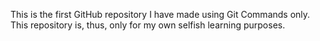 This is the first GitHub repository I have made using Git Commands only.
This repository is, thus, only for my own selfish learning purposes.
